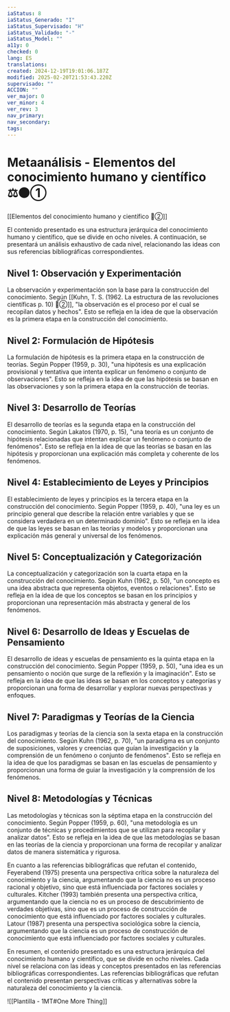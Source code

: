 ```yaml
---
iaStatus: 8
iaStatus_Generado: "I"
iaStatus_Supervisado: "H"
iaStatus_Validado: "-"
iaStatus_Model: ""
a11y: 0
checked: 0
lang: ES
translations: 
created: 2024-12-19T19:01:06.187Z
modified: 2025-02-20T21:53:43.220Z
supervisado: ""
ACCION: ""
ver_major: 0
ver_minor: 4
ver_rev: 3
nav_primary: 
nav_secondary: 
tags:
---
```

# Metaanálisis - Elementos del conocimiento humano y científico ⚖️⚫①

[[Elementos del conocimiento humano y científico 🔴②]]

El contenido presentado es una estructura jerárquica del conocimiento humano y científico, que se divide en ocho niveles. A continuación, se presentará un análisis exhaustivo de cada nivel, relacionando las ideas con sus referencias bibliográficas correspondientes.
## Nivel 1: Observación y Experimentación

La observación y experimentación son la base para la construcción del conocimiento. Según [[Kuhn, T. S. (1962. La estructura de las revoluciones científicas p. 10) 🔴②]], "la observación es el proceso por el cual se recopilan datos y hechos". Esto se refleja en la idea de que la observación es la primera etapa en la construcción del conocimiento.
## Nivel 2: Formulación de Hipótesis

La formulación de hipótesis es la primera etapa en la construcción de teorías. Según Popper (1959, p. 30), "una hipótesis es una explicación provisional y tentativa que intenta explicar un fenómeno o conjunto de observaciones". Esto se refleja en la idea de que las hipótesis se basan en las observaciones y son la primera etapa en la construcción de teorías.
## Nivel 3: Desarrollo de Teorías

El desarrollo de teorías es la segunda etapa en la construcción del conocimiento. Según Lakatos (1970, p. 15), "una teoría es un conjunto de hipótesis relacionadas que intentan explicar un fenómeno o conjunto de fenómenos". Esto se refleja en la idea de que las teorías se basan en las hipótesis y proporcionan una explicación más completa y coherente de los fenómenos.
## Nivel 4: Establecimiento de Leyes y Principios

El establecimiento de leyes y principios es la tercera etapa en la construcción del conocimiento. Según Popper (1959, p. 40), "una ley es un principio general que describe la relación entre variables y que se considera verdadera en un determinado dominio". Esto se refleja en la idea de que las leyes se basan en las teorías y modelos y proporcionan una explicación más general y universal de los fenómenos.
## Nivel 5: Conceptualización y Categorización

La conceptualización y categorización son la cuarta etapa en la construcción del conocimiento. Según Kuhn (1962, p. 50), "un concepto es una idea abstracta que representa objetos, eventos o relaciones". Esto se refleja en la idea de que los conceptos se basan en los principios y proporcionan una representación más abstracta y general de los fenómenos.
## Nivel 6: Desarrollo de Ideas y Escuelas de Pensamiento

El desarrollo de ideas y escuelas de pensamiento es la quinta etapa en la construcción del conocimiento. Según Popper (1959, p. 50), "una idea es un pensamiento o noción que surge de la reflexión y la imaginación". Esto se refleja en la idea de que las ideas se basan en los conceptos y categorías y proporcionan una forma de desarrollar y explorar nuevas perspectivas y enfoques.
## Nivel 7: Paradigmas y Teorías de la Ciencia

Los paradigmas y teorías de la ciencia son la sexta etapa en la construcción del conocimiento. Según Kuhn (1962, p. 70), "un paradigma es un conjunto de suposiciones, valores y creencias que guían la investigación y la comprensión de un fenómeno o conjunto de fenómenos". Esto se refleja en la idea de que los paradigmas se basan en las escuelas de pensamiento y proporcionan una forma de guiar la investigación y la comprensión de los fenómenos.
## Nivel 8: Metodologías y Técnicas

Las metodologías y técnicas son la séptima etapa en la construcción del conocimiento. Según Popper (1959, p. 60), "una metodología es un conjunto de técnicas y procedimientos que se utilizan para recopilar y analizar datos". Esto se refleja en la idea de que las metodologías se basan en las teorías de la ciencia y proporcionan una forma de recopilar y analizar datos de manera sistemática y rigurosa.

En cuanto a las referencias bibliográficas que refutan el contenido, Feyerabend (1975) presenta una perspectiva crítica sobre la naturaleza del conocimiento y la ciencia, argumentando que la ciencia no es un proceso racional y objetivo, sino que está influenciada por factores sociales y culturales. Kitcher (1993) también presenta una perspectiva crítica, argumentando que la ciencia no es un proceso de descubrimiento de verdades objetivas, sino que es un proceso de construcción de conocimiento que está influenciado por factores sociales y culturales. Latour (1987) presenta una perspectiva sociológica sobre la ciencia, argumentando que la ciencia es un proceso de construcción de conocimiento que está influenciado por factores sociales y culturales.

En resumen, el contenido presentado es una estructura jerárquica del conocimiento humano y científico, que se divide en ocho niveles. Cada nivel se relaciona con las ideas y conceptos presentados en las referencias bibliográficas correspondientes. Las referencias bibliográficas que refutan el contenido presentan perspectivas críticas y alternativas sobre la naturaleza del conocimiento y la ciencia.

![[Plantilla - 1MT#One More Thing]]